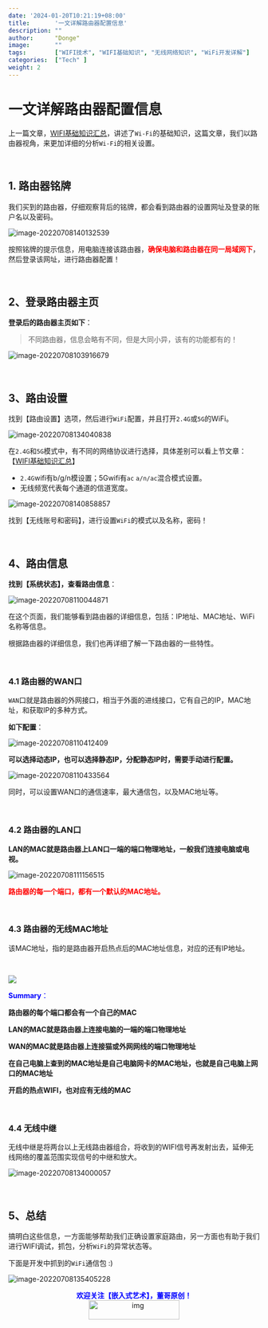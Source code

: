 ```yaml
---
date: '2024-01-20T10:21:19+08:00'
title:       '一文详解路由器配置信息'
description: ""
author:      "Donge"
image:       ""
tags:        ["WIFI技术", "WIFI基础知识", "无线网络知识", "WiFi开发详解"]
categories:  ["Tech" ]
weight: 2
---
```


# 一文详解路由器配置信息

上一篇文章，[WIFI基础知识汇总](http://t.csdn.cn/vKh96)，讲述了`Wi-Fi`的基础知识，这篇文章，我们以路由器视角，来更加详细的分析`Wi-Fi`的相关设置。

&nbsp;

## 1. 路由器铭牌

我们买到的路由器，仔细观察背后的铭牌，都会看到路由器的设置网址及登录的账户名以及密码。

![image-20220708140132539](https://image-1305421143.cos.ap-nanjing.myqcloud.com/image/image-20220708140132539.png)

按照铭牌的提示信息，用电脑连接该路由器，<font color = "red">**确保电脑和路由器在同一局域网下**</font>，然后登录该网址，进行路由器配置！

&nbsp;

## 2、登录路由器主页

**登录后的路由器主页如下**：

> 不同路由器，信息会略有不同，但是大同小异，该有的功能都有的！

![image-20220708103916679](https://image-1305421143.cos.ap-nanjing.myqcloud.com/image/image-20220708103916679.png)

&nbsp;

## 3、路由设置

找到【路由设置】选项，然后进行`WiFi`配置，并且打开`2.4G`或`5G`的WiFi。

![image-20220708134040838](https://image-1305421143.cos.ap-nanjing.myqcloud.com/image/image-20220708134040838.png)

在`2.4G`和`5G`模式中，有不同的网络协议进行选择，具体差别可以看上节文章：【[WIFI基础知识汇总](http://t.csdn.cn/vKh96)】

- `2.4G`wifi有b/g/n模设置；5Gwifi有`ac` `a/n/ac`混合模式设置。
- 无线频宽代表每个通道的信道宽度。


![image-20220708140858857](https://image-1305421143.cos.ap-nanjing.myqcloud.com/image/image-20220708140858857.png)

找到【无线账号和密码】，进行设置`WiFi`的模式以及名称，密码！

&nbsp;

## 4、路由信息

**找到【系统状态】，查看路由信息**：

![image-20220708110044871](https://image-1305421143.cos.ap-nanjing.myqcloud.com/image/image-20220708110044871.png)



在这个页面，我们能够看到路由器的详细信息，包括：IP地址、MAC地址、WiFi名称等信息。

根据路由器的详细信息，我们也再详细了解一下路由器的一些特性。

&nbsp;

### 4.1 路由器的WAN口

`WAN`口就是路由器的外网接口，相当于外面的进线接口，它有自己的IP，MAC地址，和获取IP的多种方式。

**如下配置**：

![image-20220708110412409](https://image-1305421143.cos.ap-nanjing.myqcloud.com/image/image-20220708110412409.png)

**可以选择动态IP，也可以选择静态IP，分配静态IP时，需要手动进行配置。**

![image-20220708110433564](https://image-1305421143.cos.ap-nanjing.myqcloud.com/image/image-20220708110433564.png)

同时，可以设置WAN口的通信速率，最大通信包，以及MAC地址等。

&nbsp;

### 4.2 路由器的LAN口

**LAN的MAC就是路由器上LAN口一端的端口物理地址，一般我们连接电脑或电视。**

![image-20220708111156515](https://image-1305421143.cos.ap-nanjing.myqcloud.com/image/image-20220708111156515.png)

<font color="red">**路由器的每一个端口，都有一个默认的MAC地址。**</font>

&nbsp;

### 4.3 路由器的无线MAC地址

该MAC地址，指的是路由器开启热点后的MAC地址信息，对应的还有IP地址。

&nbsp;

![](https://image-1305421143.cos.ap-nanjing.myqcloud.com/image/R-C.5ec2e1efe78256ef6f87bf69d1bfa096)

<font color="blue">**Summary**：</font>

**路由器的每个端口都会有一个自己的MAC**

**LAN的MAC就是路由器上连接电脑的一端的端口物理地址**

**WAN的MAC就是路由器上连接猫或外网网线的端口物理地址**

**在自己电脑上查到的MAC地址是自己电脑网卡的MAC地址，也就是自己电脑上网口的MAC地址**

**开启的热点WIFI，也对应有无线的MAC**

&nbsp;

### 4.4 无线中继

无线中继是将两台以上无线路由器组合，将收到的WIFI信号再发射出去，延伸无线网络的覆盖范围实现信号的中继和放大。



![image-20220708134000057](https://image-1305421143.cos.ap-nanjing.myqcloud.com/image/image-20220708134000057.png)

&nbsp;

## 5、总结

搞明白这些信息，一方面能够帮助我们正确设置家庭路由，另一方面也有助于我们进行WIFI调试，抓包，分析`WiFi`的异常状态等。

下面是开发中抓到的`WiFi`通信包 :)

![image-20220708135405228](https://image-1305421143.cos.ap-nanjing.myqcloud.com/image/image-20220708135405228.png)



<center><b> <font color ="blue">欢迎关注【嵌入式艺术】，董哥原创！</font></b></center>
<div align=center><img src="https://image-1305421143.cos.ap-nanjing.myqcloud.com/image/blog.png" alt="img" width = "60%" height ="10%"/>
</div>
